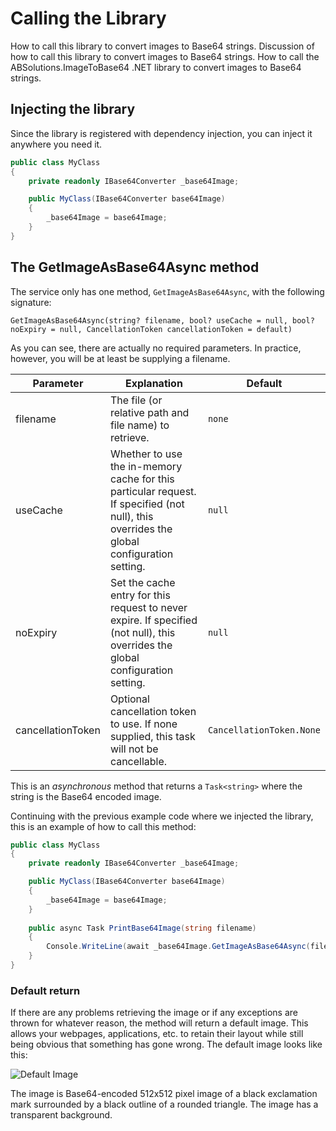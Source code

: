 # Calling the Library

<link-summary>How to call this library to convert images to Base64 strings.</link-summary>
<card-summary>Discussion of how to call this library to convert images to Base64 strings.</card-summary>
<web-summary>How to call the ABSolutions.ImageToBase64 .NET library to convert images to Base64 strings.</web-summary>

## Injecting the library

Since the library is registered with dependency injection, you can inject it anywhere you need it.

```c#
public class MyClass
{
    private readonly IBase64Converter _base64Image;

    public MyClass(IBase64Converter base64Image)
    {
        _base64Image = base64Image;
    }
}
```

## The GetImageAsBase64Async method

The service only has one method, `GetImageAsBase64Async`, with the following signature:

`GetImageAsBase64Async(string? filename, bool? useCache = null, bool? noExpiry = null,
        CancellationToken cancellationToken = default)`

As you can see, there are actually no required parameters. In practice, however, you will be at least be supplying a
filename.

| Parameter         | Explanation                                                                                                                               | Default                  |
|-------------------|-------------------------------------------------------------------------------------------------------------------------------------------|--------------------------|
| filename          | The file (or relative path and file name) to retrieve.                                                                                    | `none`                   |
| useCache          | Whether to use the in-memory cache for this particular request. If specified (not null), this overrides the global configuration setting. | `null`                   |
| noExpiry          | Set the cache entry for this request to never expire. If specified (not null), this overrides the global configuration setting.           | `null`                   |
| cancellationToken | Optional cancellation token to use. If none supplied, this task will not be cancellable.                                                  | `CancellationToken.None` |

This is an *asynchronous* method that returns a `Task<string>` where the string is the Base64 encoded image.

Continuing with the previous example code where we injected the library, this is an example of how to call this method:

```c#
public class MyClass
{
    private readonly IBase64Converter _base64Image;

    public MyClass(IBase64Converter base64Image)
    {
        _base64Image = base64Image;
    }
    
    public async Task PrintBase64Image(string filename)
    {
        Console.WriteLine(await _base64Image.GetImageAsBase64Async(filename));
    }
}
```

### Default return

If there are any problems retrieving the image or if any exceptions are thrown for whatever reason, the method will
return a default image. This allows your webpages, applications, etc. to retain their layout while still being obvious
that something has gone wrong. The default image looks like this:

![Default Image](defaultBase64ReturnImage.png)

The image is Base64-encoded 512x512 pixel image of a black exclamation mark surrounded by a black outline of a rounded
triangle. The image has a transparent background.
